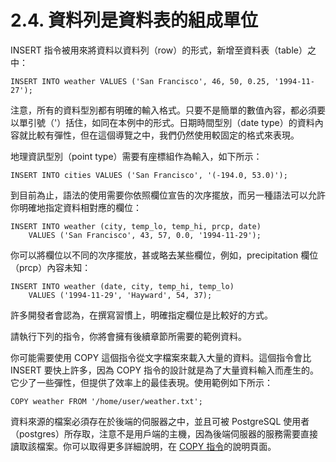 # 2.4. 資料列是資料表的組成單位

INSERT 指令被用來將資料以資料列（row）的形式，新增至資料表（table）之中：

```text
INSERT INTO weather VALUES ('San Francisco', 46, 50, 0.25, '1994-11-27');
```

注意，所有的資料型別都有明確的輸入格式。只要不是簡單的數值內容，都必須要以單引號（'）括住，如同在本例中的形式。日期時間型別（date type）的資料內容就比較有彈性，但在這個導覽之中，我們仍然使用較固定的格式來表現。

地理資訊型別（point type）需要有座標組作為輸入，如下所示：

```text
INSERT INTO cities VALUES ('San Francisco', '(-194.0, 53.0)');
```

到目前為止，語法的使用需要你依照欄位宣告的次序擺放，而另一種語法可以允許你明確地指定資料相對應的欄位：

```text
INSERT INTO weather (city, temp_lo, temp_hi, prcp, date)
    VALUES ('San Francisco', 43, 57, 0.0, '1994-11-29');
```

你可以將欄位以不同的次序擺放，甚或略去某些欄位，例如，precipitation 欄位（prcp）內容未知：

```text
INSERT INTO weather (date, city, temp_hi, temp_lo)
    VALUES ('1994-11-29', 'Hayward', 54, 37);
```

許多開發者會認為，在撰寫習慣上，明確指定欄位是比較好的方式。

請執行下列的指令，你將會擁有後續章節所需要的範例資料。

你可能需要使用 COPY 這個指令從文字檔案來載入大量的資料。這個指令會比 INSERT 要快上許多，因為 COPY 指令的設計就是為了大量資料輸入而產生的。它少了一些彈性，但提供了效率上的最佳表現。使用範例如下所示：

```text
COPY weather FROM '/home/user/weather.txt';
```

資料來源的檔案必須存在於後端的伺服器之中，並且可被 PostgreSQL 使用者（postgres）所存取，注意不是用戶端的主機，因為後端伺服器的服務需要直接讀取該檔案。你可以取得更多詳細說明，在 [COPY 指令](../../reference/sql-commands/copy.md)的說明頁面。

